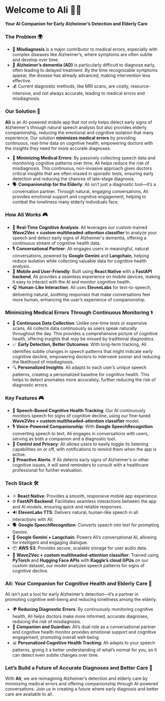 # Welcome to Ali 🧠💬

**Your AI Companion for Early Alzheimer’s Detection and Elderly Care**

### The Problem 🌍

- 🧩 **Misdiagnosis** is a major contributor to medical errors, especially with complex diseases like Alzheimer’s, where symptoms are often subtle and develop over time.
- 🧠 **Alzheimer’s dementia (AD)** is particularly difficult to diagnose early, often leading to delayed treatment. By the time recognizable symptoms appear, the disease has already advanced, making intervention less effective.
- 💰 Current diagnostic methods, like MRI scans, are costly, resource-intensive, and not always accurate, leading to medical errors and misdiagnosis.

### Our Solution 🌟

**Ali** is an AI-powered mobile app that not only helps detect early signs of Alzheimer's through natural speech analysis but also provides elderly companionship, reducing the emotional and cognitive isolation that many experience. Our solution **minimizes medical errors** by providing continuous, real-time data on cognitive health, empowering doctors with the insights they need for more accurate diagnoses.

- 🧠 **Minimizing Medical Errors**: By passively collecting speech data and monitoring cognitive patterns over time, Ali helps reduce the risk of misdiagnosis. This continuous, non-invasive approach gives doctors critical insights that are often missed in sporadic tests, ensuring early detection and reducing the chances of late-stage diagnosis.
- 🗣️ **Companionship for the Elderly**: Ali isn’t just a diagnostic tool—it’s a conversation partner. Through natural, engaging conversations, Ali provides emotional support and cognitive engagement, helping to combat the loneliness many elderly individuals face.

### How Ali Works 🎮

- 🧠 **Real-Time Cognitive Analysis**: Ali leverages our custom-trained **Wave2Vec + custom multiheaded-attention classifier** to analyze your speech and detect early signs of Alzheimer's dementia, offering a continuous stream of cognitive health data.
- 🎙️ **Conversational Partner**: Ali engages users in meaningful, natural conversations, powered by **Google Gemini** and **Langchain**, helping reduce isolation while collecting valuable data for cognitive health analysis.
- 📱 **Mobile and User-Friendly**: Built using **React Native** with a **FastAPI backend**, Ali provides a seamless experience on mobile devices, making it easy to interact with the AI and monitor cognitive health.
- 🎧 **Human-Like Interaction**: Ali uses **ElevenLabs** for text-to-speech, delivering natural, soothing responses that make conversations feel more human, enhancing the user’s experience of companionship.

### Minimizing Medical Errors Through Continuous Monitoring ⚕️

- 🔬 **Continuous Data Collection**: Unlike one-time tests or expensive scans, Ali collects data continuously as users speak naturally throughout the day. This provides a comprehensive picture of cognitive health, offering insights that may be missed by traditional diagnostics.
- 📈 **Early Detection, Better Outcomes**: With long-term tracking, Ali identifies subtle changes in speech patterns that might indicate early cognitive decline, empowering doctors to intervene sooner and reducing the likelihood of misdiagnosis.
- 🔍 **Personalized Insights**: Ali adapts to each user’s unique speech patterns, creating a personalized baseline for cognitive health. This helps to detect anomalies more accurately, further reducing the risk of diagnostic errors.

### Key Features 🎮

- 🧠 **Speech-Based Cognitive Health Tracking**: Our AI continuously monitors speech for signs of cognitive decline, using our fine-tuned **Wave2Vec + custom multiheaded-attention classifier** model.
- 🎙️ **Voice-Powered Companionship**: With **Google SpeechRecognition** converting speech to text, Ali engages in conversations with users, serving as both a companion and a diagnostic tool.
- 📱 **Control and Privacy**: Ali allows users to easily toggle its listening capabilities on or off, with notifications to remind them when the app is active.
- 🚨 **Proactive Alerts**: If Ali detects early signs of Alzheimer’s or other cognitive issues, it will send reminders to consult with a healthcare professional for further evaluation.

### Tech Stack 🛠️

- ⚛️ **React Native**: Provides a smooth, responsive mobile app experience.
- 🌐 **FastAPI Backend**: Facilitates seamless interactions between the app and AI models, ensuring quick and reliable responses.
- 🔊 **ElevenLabs TTS**: Delivers natural, human-like speech in all interactions with Ali.
- 🗣️ **Google SpeechRecognition**: Converts speech into text for prompting Gemini.
- 🤖 **Google Gemini + Langchain**: Powers Ali’s conversational AI, allowing for intelligent and engaging dialogue.
- 📦 **AWS S3**: Provides secure, scalable storage for user audio data.
- 🧠 **Wave2Vec + custom multiheaded-attention classifier**: Trained using **PyTorch** and **Hugging Face APIs** with **Kaggle’s cloud GPUs** on our custom dataset, our model analyzes speech patterns for signs of cognitive decline.

### Ali: Your Companion for Cognitive Health and Elderly Care 🌿

Ali isn’t just a tool for early Alzheimer’s detection—it’s a partner in promoting cognitive well-being and reducing loneliness among the elderly.

- 🌍 **Reducing Diagnostic Errors**: By continuously monitoring cognitive health, Ali helps doctors make more informed, accurate diagnoses, reducing the risk of misdiagnosis.
- 🤝 **Companion and Guardian**: Ali’s dual role as a conversational partner and cognitive health monitor provides emotional support and cognitive engagement, promoting overall well-being.
- 📊 **Personalized Cognitive Health Tracking**: Ali adapts to your speech patterns, giving it a better understanding of what’s normal for you, so it can detect even subtle changes over time.

### Let’s Build a Future of Accurate Diagnoses and Better Care 🚀

With **Ali**, we are reimagining Alzheimer’s detection and elderly care by minimizing medical errors and offering companionship through AI-powered conversations. Join us in creating a future where early diagnosis and better care are available to all.
